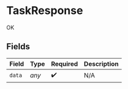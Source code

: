 # TaskResponse

OK


## Fields

| Field              | Type               | Required           | Description        |
| ------------------ | ------------------ | ------------------ | ------------------ |
| `data`             | *any*              | :heavy_check_mark: | N/A                |